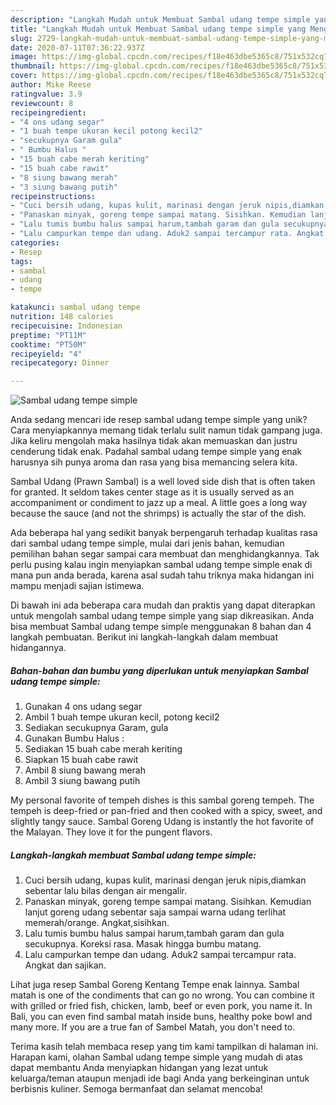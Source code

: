 ```yaml
---
description: "Langkah Mudah untuk Membuat Sambal udang tempe simple yang Menggugah Selera"
title: "Langkah Mudah untuk Membuat Sambal udang tempe simple yang Menggugah Selera"
slug: 2729-langkah-mudah-untuk-membuat-sambal-udang-tempe-simple-yang-menggugah-selera
date: 2020-07-11T07:36:22.937Z
image: https://img-global.cpcdn.com/recipes/f18e463dbe5365c8/751x532cq70/sambal-udang-tempe-simple-foto-resep-utama.jpg
thumbnail: https://img-global.cpcdn.com/recipes/f18e463dbe5365c8/751x532cq70/sambal-udang-tempe-simple-foto-resep-utama.jpg
cover: https://img-global.cpcdn.com/recipes/f18e463dbe5365c8/751x532cq70/sambal-udang-tempe-simple-foto-resep-utama.jpg
author: Mike Reese
ratingvalue: 3.9
reviewcount: 8
recipeingredient:
- "4 ons udang segar"
- "1 buah tempe ukuran kecil potong kecil2"
- "secukupnya Garam gula"
- " Bumbu Halus "
- "15 buah cabe merah keriting"
- "15 buah cabe rawit"
- "8 siung bawang merah"
- "3 siung bawang putih"
recipeinstructions:
- "Cuci bersih udang, kupas kulit, marinasi dengan jeruk nipis,diamkan sebentar lalu bilas dengan air mengalir."
- "Panaskan minyak, goreng tempe sampai matang. Sisihkan. Kemudian lanjut goreng udang sebentar saja sampai warna udang terlihat memerah/orange. Angkat,sisihkan."
- "Lalu tumis bumbu halus sampai harum,tambah garam dan gula secukupnya. Koreksi rasa. Masak hingga bumbu matang."
- "Lalu campurkan tempe dan udang. Aduk2 sampai tercampur rata. Angkat dan sajikan."
categories:
- Resep
tags:
- sambal
- udang
- tempe

katakunci: sambal udang tempe 
nutrition: 148 calories
recipecuisine: Indonesian
preptime: "PT11M"
cooktime: "PT50M"
recipeyield: "4"
recipecategory: Dinner

---
```



![Sambal udang tempe simple](https://img-global.cpcdn.com/recipes/f18e463dbe5365c8/751x532cq70/sambal-udang-tempe-simple-foto-resep-utama.jpg)

Anda sedang mencari ide resep sambal udang tempe simple yang unik? Cara menyiapkannya memang tidak terlalu sulit namun tidak gampang juga. Jika keliru mengolah maka hasilnya tidak akan memuaskan dan justru cenderung tidak enak. Padahal sambal udang tempe simple yang enak harusnya sih punya aroma dan rasa yang bisa memancing selera kita.

Sambal Udang (Prawn Sambal) is a well loved side dish that is often taken for granted. It seldom takes center stage as it is usually served as an accompaniment or condiment to jazz up a meal. A little goes a long way because the sauce (and not the shrimps) is actually the star of the dish.

Ada beberapa hal yang sedikit banyak berpengaruh terhadap kualitas rasa dari sambal udang tempe simple, mulai dari jenis bahan, kemudian pemilihan bahan segar sampai cara membuat dan menghidangkannya. Tak perlu pusing kalau ingin menyiapkan sambal udang tempe simple enak di mana pun anda berada, karena asal sudah tahu triknya maka hidangan ini mampu menjadi sajian istimewa.


Di bawah ini ada beberapa cara mudah dan praktis yang dapat diterapkan untuk mengolah sambal udang tempe simple yang siap dikreasikan. Anda bisa membuat Sambal udang tempe simple menggunakan 8 bahan dan 4 langkah pembuatan. Berikut ini langkah-langkah dalam membuat hidangannya.

<!--inarticleads1-->

##### Bahan-bahan dan bumbu yang diperlukan untuk menyiapkan Sambal udang tempe simple:

1. Gunakan 4 ons udang segar
1. Ambil 1 buah tempe ukuran kecil, potong kecil2
1. Sediakan secukupnya Garam, gula
1. Gunakan  Bumbu Halus :
1. Sediakan 15 buah cabe merah keriting
1. Siapkan 15 buah cabe rawit
1. Ambil 8 siung bawang merah
1. Ambil 3 siung bawang putih


My personal favorite of tempeh dishes is this sambal goreng tempeh. The tempeh is deep-fried or pan-fried and then cooked with a spicy, sweet, and slightly tangy sauce. Sambal Goreng Udang is instantly the hot favorite of the Malayan. They love it for the pungent flavors. 

<!--inarticleads2-->

##### Langkah-langkah membuat Sambal udang tempe simple:

1. Cuci bersih udang, kupas kulit, marinasi dengan jeruk nipis,diamkan sebentar lalu bilas dengan air mengalir.
1. Panaskan minyak, goreng tempe sampai matang. Sisihkan. Kemudian lanjut goreng udang sebentar saja sampai warna udang terlihat memerah/orange. Angkat,sisihkan.
1. Lalu tumis bumbu halus sampai harum,tambah garam dan gula secukupnya. Koreksi rasa. Masak hingga bumbu matang.
1. Lalu campurkan tempe dan udang. Aduk2 sampai tercampur rata. Angkat dan sajikan.


Lihat juga resep Sambal Goreng Kentang Tempe enak lainnya. Sambal matah is one of the condiments that can go no wrong. You can combine it with grilled or fried fish, chicken, lamb, beef or even pork, you name it. In Bali, you can even find sambal matah inside buns, healthy poke bowl and many more. If you are a true fan of Sambel Matah, you don&#39;t need to. 

Terima kasih telah membaca resep yang tim kami tampilkan di halaman ini. Harapan kami, olahan Sambal udang tempe simple yang mudah di atas dapat membantu Anda menyiapkan hidangan yang lezat untuk keluarga/teman ataupun menjadi ide bagi Anda yang berkeinginan untuk berbisnis kuliner. Semoga bermanfaat dan selamat mencoba!
